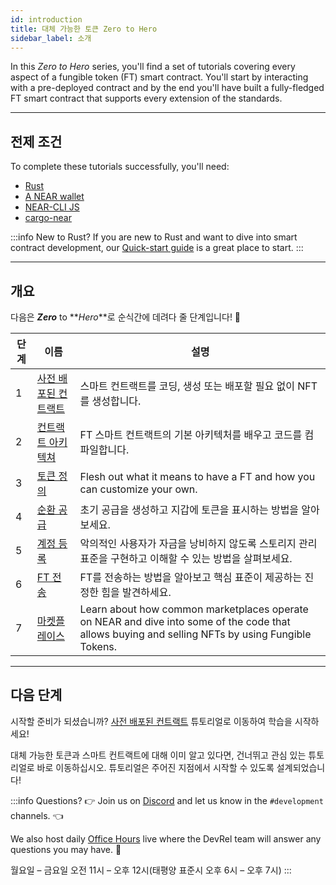 ```yaml
---
id: introduction
title: 대체 가능한 토큰 Zero to Hero
sidebar_label: 소개
---
```


In this _Zero to Hero_ series, you'll find a set of tutorials covering every aspect of a fungible token (FT) smart contract. You'll start by interacting with a pre-deployed contract and by the end you'll have built a fully-fledged FT smart contract that supports every extension of the standards.

---

## 전제 조건

To complete these tutorials successfully, you'll need:

- [Rust](/build/smart-contracts/quickstart#prerequisites)
- [A NEAR wallet](https://testnet.mynearwallet.com)
- [NEAR-CLI JS](/tools/near-cli#setup)
- [cargo-near](https://github.com/near/cargo-near)

:::info New to Rust?
If you are new to Rust and want to dive into smart contract development, our [Quick-start guide](../../2.build/2.smart-contracts/quickstart.md) is a great place to start.
:::

---

## 개요

다음은 **_Zero_** to **_Hero_**로 순식간에 데려다 줄 단계입니다! 💪

| 단계 | 이름                                                 | 설명                                                                                                                                               |
| -- | -------------------------------------------------- | ------------------------------------------------------------------------------------------------------------------------------------------------ |
| 1  | [사전 배포된 컨트랙트](/tutorials/fts/predeployed-contract) | 스마트 컨트랙트를 코딩, 생성 또는 배포할 필요 없이 NFT를 생성합니다.                                                                                                        |
| 2  | [컨트랙트 아키텍쳐](/tutorials/fts/skeleton)               | FT 스마트 컨트랙트의 기본 아키텍처를 배우고 코드를 컴파일합니다.                                                                                                            |
| 3  | [토큰 정의](/tutorials/fts/defining-a-token)           | Flesh out what it means to have a FT and how you can customize your own.                                                                         |
| 4  | [순환 공급](/tutorials/fts/circulating-supply)         | 초기 공급을 생성하고 지갑에 토큰을 표시하는 방법을 알아보세요.                                                                                                              |
| 5  | [계정 등록](/tutorials/fts/registering-accounts)       | 악의적인 사용자가 자금을 낭비하지 않도록 스토리지 관리 표준을 구현하고 이해할 수 있는 방법을 살펴보세요.                                                                                      |
| 6  | [FT 전송](/tutorials/fts/transfers)                  | FT를 전송하는 방법을 알아보고 핵심 표준이 제공하는 진정한 힘을 발견하세요.                                                                                                      |
| 7  | [마켓플레이스](/tutorials/fts/marketplace)               | Learn about how common marketplaces operate on NEAR and dive into some of the code that allows buying and selling NFTs by using Fungible Tokens. |


<!--
1. [Events](/tutorials/fts/events): in this tutorial you'll explore the events extension, allowing the contract to react on certain events.
1. [Marketplace](/tutorials/fts/marketplace): in the last tutorial you'll be exploring some key aspects of the marketplace contract.
-->

---

## 다음 단계

시작할 준비가 되셨습니까? [사전 배포된 컨트랙트](/tutorials/fts/predeployed-contract) 튜토리얼로 이동하여 학습을 시작하세요!

대체 가능한 토큰과 스마트 컨트랙트에 대해 이미 알고 있다면, 건너뛰고 관심 있는 튜토리얼로 바로 이동하십시오. 튜토리얼은 주어진 지점에서 시작할 수 있도록 설계되었습니다!

:::info Questions?
👉 Join us on [Discord](https://near.chat/) and let us know in the `#development` channels. 👈

We also host daily [Office Hours](https://pages.near.org/developers/get-help/office-hours/) live where the DevRel team will answer any questions you may have. 🤔

월요일 – 금요일 오전 11시 – 오후 12시(태평양 표준시 오후 6시 – 오후 7시)
:::
